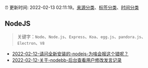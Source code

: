:alarm_clock: 更新时间: 2022-02-13 02:11:19。[来源分类](../README.md)、[标签分类](../TAGS.md)、[时间分类](../TIMELINE.md)

## NodeJS


> 关键字：`Node`、`Node.js`、`Express`、`Koa`、`egg.js`、`pandora.js`、`Electron`、`V8`



- [2022-02-12-请问全新安装的-nodejs-为啥会报这个错呢？](https://www.v2ex.com/t/833487) 
- [2022-02-12-关于-nodebb-后台查看用户修改发言记录](https://www.v2ex.com/t/833471) 